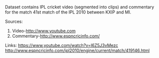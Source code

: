 Dataset contains IPL cricket video (segmented into clips) and commentary for the match 41st match of the IPL 2010 between KXIP and MI.

Sources:
1) Video-http://www.youtube.com </br>
2) Commentary-http://www.espncricinfo.com/

Links:
https://www.youtube.com/watch?v=l6Z5J3vMezc
http://www.espncricinfo.com/ipl2010/engine/current/match/419146.html
